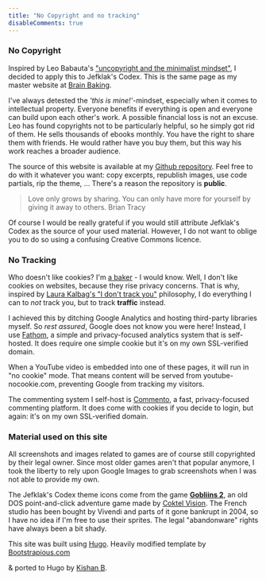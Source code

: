 ```yaml
---
title: "No Copyright and no tracking"
disableComments: true
---
```


### No Copyright

Inspired by Leo Babauta's ["uncopyright and the minimalist mindset"](https://mnmlist.com/uncopyright-and-a-minimalist-mindset/), I decided to apply this to Jefklak's Codex. This is the same page as my master website at [Brain Baking](https://brainbaking.com/no-copyright-no-tracking).

I've always detested the _'this is mine!'_-mindset, especially when it comes to intellectual property. Everyone benefits if everything is open and everyone can build upon each other's work. A possible financial loss is not an excuse. Leo has found copyrights not to be particularly helpful, so he simply got rid of them. He sells thousands of ebooks monthly. You have the right to share them with friends. He would rather have you buy them, but this way his work reaches a broader audience. 

The source of this website is available at my [Github repository](https://github.com/wgroeneveld/jefklakscodex). Feel free to do with it whatever you want: copy excerpts, republish images, use code partials, rip the theme, ... There's a reason the repository is **public**. 

> Love only grows by sharing. You can only have more for yourself by giving it away to others. <span>Brian Tracy</span>

Of course I would be really grateful if you would still attribute Jefklak's Codex as the source of your used material. However, I do not want to oblige you to do so using a confusing Creative Commons licence. 

### No Tracking

Who doesn't like cookies? I'm [a baker](https://redzuurdesem.be/) - I would know. Well, I don't like cookies on websites, because they rise privacy concerns. That is why, inspired by [Laura Kalbag's "I don't track you"](https://laurakalbag.com/i-dont-track-you/) philosophy, I do everything I can to _not_ track you, but to track **traffic** instead. 

I achieved this by ditching Google Analytics and hosting third-party libraries myself. So _rest assured_, Google does not know you were here! Instead, I use [Fathom](https://usefathom.com), a simple and privacy-focused analytics system that is self-hosted. It does require one simple cookie but it's on my own SSL-verified domain. 

When a YouTube video is embedded into one of these pages, it will run in "no cookie" mode. That means content will be served from youtube-nocookie.com, preventing Google from tracking my visitors. 

The commenting system I self-host is [Commento](https://www.commento.io), a fast, privacy-focused commenting platform. It does come with cookies if you decide to login, but again: it's on my own SSL-verified domain. 

### Material used on this site

All screenshots and images related to games are of course still copyrighted by their legal owner. Since most older games aren't that popular anymore, I took the liberty to rely upon Google Images to grab screenshots when I was not able to provide my own. 

The Jefklak's Codex theme icons come from the game **[Gobliins 2](/articles/gobliins2-review)**, an old DOS point-and-click adventure game made by [Coktel Vision](https://en.wikipedia.org/wiki/Coktel_Vision). The French studio has been bought by Vivendi and parts of it gone bankrupt in 2004, so I have no idea if I'm free to use their sprites. The legal "abandonware" rights have always been a bit shady. 

This site was built using [Hugo](http://gohugo.io/). Heavily modified template by <a href="https://bootstrapious.com/free-templates" class="external">Bootstrapious.com</a>
<!-- Not removing this link is part of the licence conditions of the template. Thanks for understanding :) -->
&amp; ported to Hugo by <a href="https://github.com/kishaningithub">Kishan B</a>.
